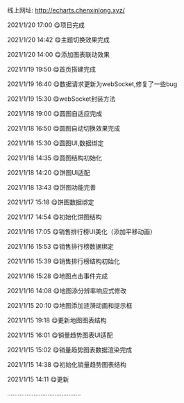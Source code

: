 线上网址:   http://echarts.chenxinlong.xyz/

2021/1/20   17:00 😋项目完成

2021/1/20   14:42 😋主题切换效果完成

2021/1/20   14:00 😋添加图表联动效果

2021/1/19   19:50 😋首页搭建完成

2021/1/19   16:40 😋数据请求更新为webSocket,修复了一些bug

2021/1/19   15:30 😋webSocket封装方法

2021/1/18   19:00 😋圆图自适应完成

2021/1/18   16:50 😋圆图自动切换效果完成

2021/1/18   15:30 😋圆图UI,数据绑定

2021/1/18   14:35 😋圆图结构初始化

2021/1/18   14:20 😋饼图UI适配

2021/1/18   13:43 😋饼图功能完善

2021/1/17   15:18 😋饼图数据绑定

2021/1/17   14:54 😋初始化饼图结构

2021/1/16   17:05 😋销售排行榜UI美化（添加平移动画）

2021/1/16   15:53 😋销售排行榜数据绑定

2021/1/16   15:39 😋销售排行榜结构初始化

2021/1/16   15:28 😋地图点击事件完成

2021/1/16   14:08 😋地图添分辨率响应式修改

2021/1/15   20:10 😋地图添加涟漪动画和提示框

2021/1/15   19:18 😋更新地图图表结构

2021/1/15   16:01 😋销量趋势图表UI适配

2021/1/15   15:02 😋销量趋势图表数据渲染完成

2021/1/15   14:38 😋初始化销量趋势图表结构

2021/1/15   14:11 😋更新

..........................................